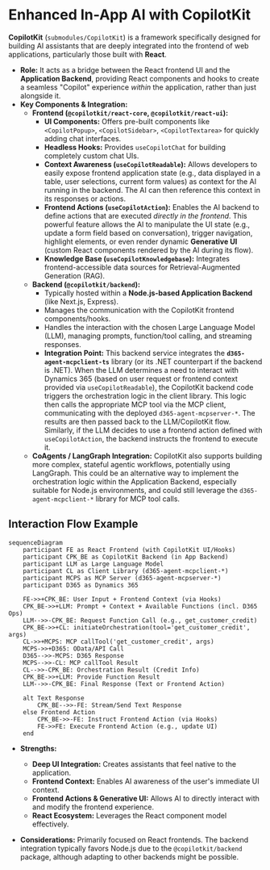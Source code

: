 # Enhanced In-App AI with CopilotKit

**CopilotKit** (`submodules/CopilotKit`) is a framework specifically designed for building AI assistants that are deeply integrated into the frontend of web applications, particularly those built with **React**.

*   **Role:** It acts as a bridge between the React frontend UI and the **Application Backend**, providing React components and hooks to create a seamless "Copilot" experience *within* the application, rather than just alongside it.
*   **Key Components & Integration:**
    *   **Frontend (`@copilotkit/react-core`, `@copilotkit/react-ui`):**
        *   **UI Components:** Offers pre-built components like `<CopilotPopup>`, `<CopilotSidebar>`, `<CopilotTextarea>` for quickly adding chat interfaces.
        *   **Headless Hooks:** Provides `useCopilotChat` for building completely custom chat UIs.
        *   **Context Awareness (`useCopilotReadable`):** Allows developers to easily expose frontend application state (e.g., data displayed in a table, user selections, current form values) as context for the AI running in the backend. The AI can then reference this context in its responses or actions.
        *   **Frontend Actions (`useCopilotAction`):** Enables the AI backend to define actions that are executed *directly in the frontend*. This powerful feature allows the AI to manipulate the UI state (e.g., update a form field based on conversation), trigger navigation, highlight elements, or even render dynamic **Generative UI** (custom React components rendered by the AI during its flow).
        *   **Knowledge Base (`useCopilotKnowledgebase`):** Integrates frontend-accessible data sources for Retrieval-Augmented Generation (RAG).
    *   **Backend (`@copilotkit/backend`):**
        *   Typically hosted within a **Node.js-based Application Backend** (like Next.js, Express).
        *   Manages the communication with the CopilotKit frontend components/hooks.
        *   Handles the interaction with the chosen Large Language Model (LLM), managing prompts, function/tool calling, and streaming responses.
        *   **Integration Point:** This backend service integrates the **`d365-agent-mcpclient-ts`** library (or its .NET counterpart if the backend is .NET). When the LLM determines a need to interact with Dynamics 365 (based on user request or frontend context provided via `useCopilotReadable`), the CopilotKit backend code triggers the orchestration logic in the client library. This logic then calls the appropriate MCP tool via the MCP client, communicating with the deployed `d365-agent-mcpserver-*`. The results are then passed back to the LLM/CopilotKit flow. Similarly, if the LLM decides to use a frontend action defined with `useCopilotAction`, the backend instructs the frontend to execute it.
    *   **CoAgents / LangGraph Integration:** CopilotKit also supports building more complex, stateful agentic workflows, potentially using LangGraph. This could be an alternative way to implement the orchestration logic within the Application Backend, especially suitable for Node.js environments, and could still leverage the `d365-agent-mcpclient-*` library for MCP tool calls.

## Interaction Flow Example

```mermaid
sequenceDiagram
    participant FE as React Frontend (with CopilotKit UI/Hooks)
    participant CPK_BE as CopilotKit Backend (in App Backend)
    participant LLM as Large Language Model
    participant CL as Client Library (d365-agent-mcpclient-*)
    participant MCPS as MCP Server (d365-agent-mcpserver-*)
    participant D365 as Dynamics 365

    FE->>+CPK_BE: User Input + Frontend Context (via Hooks)
    CPK_BE->>+LLM: Prompt + Context + Available Functions (incl. D365 Ops)
    LLM-->>-CPK_BE: Request Function Call (e.g., get_customer_credit)
    CPK_BE->>+CL: initiateOrchestration(tool='get_customer_credit', args)
    CL->>+MCPS: MCP callTool('get_customer_credit', args)
    MCPS->>+D365: OData/API Call
    D365-->>-MCPS: D365 Response
    MCPS-->>-CL: MCP callTool Result
    CL-->>-CPK_BE: Orchestration Result (Credit Info)
    CPK_BE->>+LLM: Provide Function Result
    LLM-->>-CPK_BE: Final Response (Text or Frontend Action)

    alt Text Response
        CPK_BE-->>-FE: Stream/Send Text Response
    else Frontend Action
        CPK_BE->>-FE: Instruct Frontend Action (via Hooks)
        FE->>FE: Execute Frontend Action (e.g., update UI)
    end
```

*   **Strengths:**
    *   **Deep UI Integration:** Creates assistants that feel native to the application.
    *   **Frontend Context:** Enables AI awareness of the user's immediate UI context.
    *   **Frontend Actions & Generative UI:** Allows AI to directly interact with and modify the frontend experience.
    *   **React Ecosystem:** Leverages the React component model effectively.

*   **Considerations:** Primarily focused on React frontends. The backend integration typically favors Node.js due to the `@copilotkit/backend` package, although adapting to other backends might be possible.
